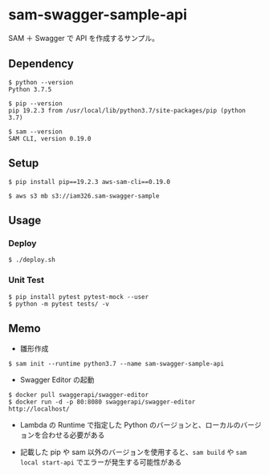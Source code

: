# sam-swagger-sample-api

SAM ＋ Swagger で API を作成するサンプル。

## Dependency

```
$ python --version
Python 3.7.5

$ pip --version
pip 19.2.3 from /usr/local/lib/python3.7/site-packages/pip (python 3.7)

$ sam --version
SAM CLI, version 0.19.0
```

## Setup

```
$ pip install pip==19.2.3 aws-sam-cli==0.19.0

$ aws s3 mb s3://iam326.sam-swagger-sample
```

## Usage

### Deploy

```
$ ./deploy.sh
```

### Unit Test

```
$ pip install pytest pytest-mock --user
$ python -m pytest tests/ -v
```

## Memo

- 雛形作成

```
$ sam init --runtime python3.7 --name sam-swagger-sample-api
```

- Swagger Editor の起動

```
$ docker pull swaggerapi/swagger-editor
$ docker run -d -p 80:8080 swaggerapi/swagger-editor
http://localhost/
```

- Lambda の Runtime で指定した Python のバージョンと、ローカルのバージョンを合わせる必要がある

- 記載した pip や sam 以外のバージョンを使用すると、`sam build` や `sam local start-api` でエラーが発生する可能性がある
